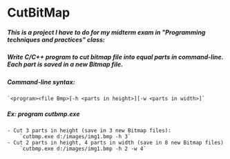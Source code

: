 # CutBitMap

##### This is a project I have to do for my midterm exam in **"Programming techniques and practices"** class:

##### Write C/C++ program to cut bitmap file into equal parts in command-line. Each part is saved in a new Bitmap file.
##### *Command-line syntax:*
    `<program><file Bmp>[-h <parts in height>][-w <parts in width>]`
##### *Ex:* program cutbmp.exe
    - Cut 3 parts in height (save in 3 new Bitmap files):
        `cutbmp.exe d:/images/img1.bmp -h 3`
    - Cut 2 parts in height, 4 parts in width (save in 8 new Bitmap files)
        `cutbmp.exe d:/images/img1.bmp -h 2 -w 4`
 
